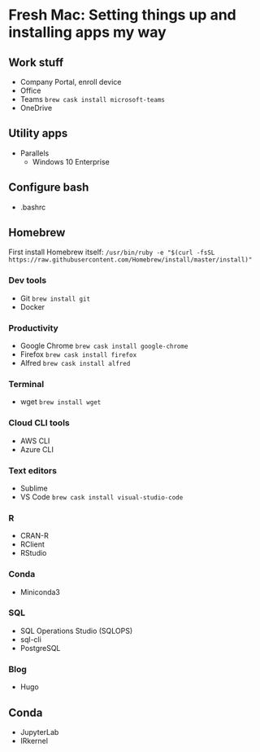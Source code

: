 # Fresh Mac: Setting things up and installing apps my way


## Work stuff
- Company Portal, enroll device
- Office
- Teams `brew cask install microsoft-teams`
- OneDrive


## Utility apps
- Parallels
  - Windows 10 Enterprise


## Configure bash
- .bashrc


## Homebrew
First install Homebrew itself:
`/usr/bin/ruby -e "$(curl -fsSL https://raw.githubusercontent.com/Homebrew/install/master/install)"`

### Dev tools
- Git `brew install git`
- Docker



### Productivity
- Google Chrome `brew cask install google-chrome`
- Firefox `brew cask install firefox`
- Alfred `brew cask install alfred`

### Terminal
- wget `brew install wget`


### Cloud CLI tools
- AWS CLI
- Azure CLI


### Text editors
- Sublime
- VS Code `brew cask install visual-studio-code`

### R
- CRAN-R
- RClient
- RStudio

### Conda
- Miniconda3

### SQL
- SQL Operations Studio (SQLOPS)
- sql-cli
- PostgreSQL

### Blog
- Hugo


## Conda
- JupyterLab
- IRkernel

